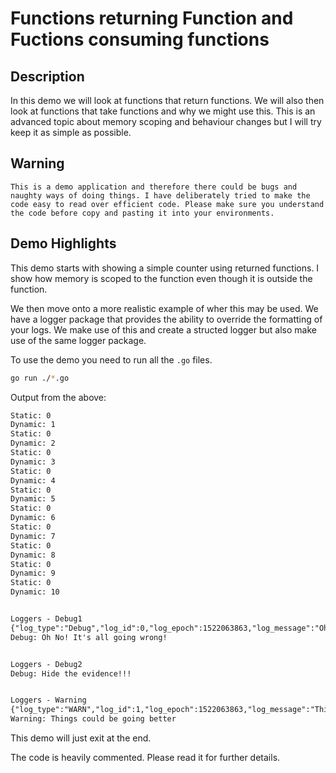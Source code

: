 # Functions returning Function and Fuctions consuming functions

## Description

In this demo we will look at functions that return functions. We will also then look at functions that take functions and why we might use this. This is an advanced topic about memory scoping and behaviour changes but I will try keep it as simple as possible.

## Warning

`This is a demo application and therefore there could be bugs and naughty ways of doing things. I have deliberately tried to make the code easy to read over efficient code. Please make sure you understand the code before copy and pasting it into your environments.`

## Demo Highlights

This demo starts with showing a simple counter using returned functions. I show how memory is scoped to the function even though it is outside the function.

We then move onto a more realistic example of wher this may be used.
We have a logger package that provides the ability to override the formatting of your logs. We make use of this and create a structed logger but also make use of the same logger package.

To use the demo you need to run all the `.go` files.

```bash
go run ./*.go
```

Output from the above:

```txt
Static: 0
Dynamic: 1
Static: 0
Dynamic: 2
Static: 0
Dynamic: 3
Static: 0
Dynamic: 4
Static: 0
Dynamic: 5
Static: 0
Dynamic: 6
Static: 0
Dynamic: 7
Static: 0
Dynamic: 8
Static: 0
Dynamic: 9
Static: 0
Dynamic: 10


Loggers - Debug1
{"log_type":"Debug","log_id":0,"log_epoch":1522063863,"log_message":"Oh No! It'sall going wrong!","go_version":"go1.9.3","go_number_of_goroutines":1,"os":"linux"}
Debug: Oh No! It's all going wrong!


Loggers - Debug2
Debug: Hide the evidence!!!


Loggers - Warning
{"log_type":"WARN","log_id":1,"log_epoch":1522063863,"log_message":"Things couldbe going better"}
Warning: Things could be going better
```

This demo will just exit at the end.

The code is heavily commented. Please read it for further details.
